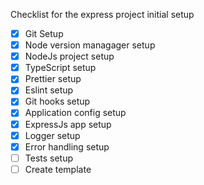 Checklist for the express project initial setup

-   [x] Git Setup
-   [x] Node version managager setup
-   [x] NodeJs project setup
-   [x] TypeScript setup
-   [x] Prettier setup
-   [x] Eslint setup
-   [x] Git hooks setup
-   [x] Application config setup
-   [x] ExpressJs app setup
-   [x] Logger setup
-   [x] Error handling setup
-   [ ] Tests setup
-   [ ] Create template
